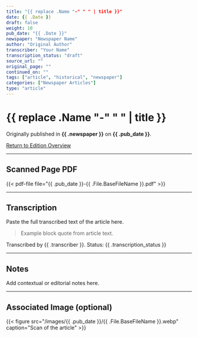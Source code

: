 ```yaml
---
title: "{{ replace .Name "-" " " | title }}"
date: {{ .Date }}
draft: false
weight: 10
pub_date: "{{ .Date }}"
newspaper: "Newspaper Name"
author: "Original Author"
transcriber: "Your Name"
transcription_status: "draft"
source_url: ""
original_page: ""
continued_on: ""
tags: ["article", "historical", "newspaper"]
categories: ["Newspaper Articles"]
type: "article"
---
```


# {{ replace .Name "-" " " | title }}

Originally published in **{{ .newspaper }}** on **{{ .pub_date }}**.

[Return to Edition Overview](../)

---

## Scanned Page PDF

{{< pdf-file file="{{ .pub_date }}-{{ .File.BaseFileName }}.pdf" >}}

---

## Transcription

Paste the full transcribed text of the article here.

> Example block quote from article text.

Transcribed by {{ .transcriber }}. Status: {{ .transcription_status }}

---

## Notes

Add contextual or editorial notes here.

---

## Associated Image (optional)

{{< figure src="/images/{{ .pub_date }}/{{ .File.BaseFileName }}.webp" caption="Scan of the article" >}}
